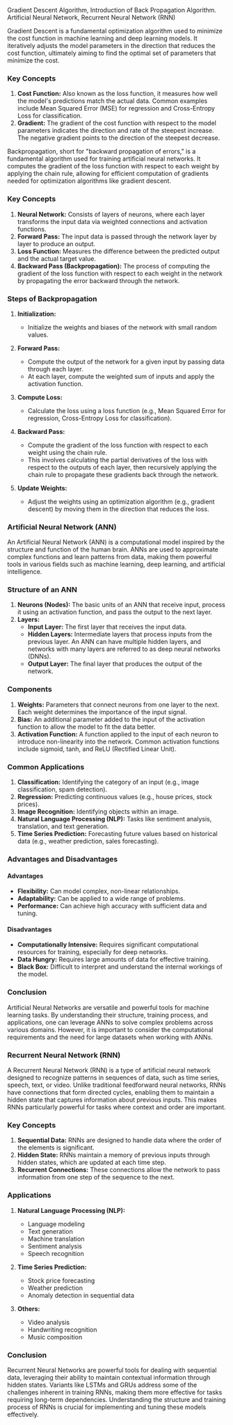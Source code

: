 Gradient Descent Algorithm, Introduction of Back Propagation Algorithm.
Artificial Neural Network, Recurrent Neural Network (RNN)



Gradient Descent is a fundamental optimization algorithm used to minimize the cost function in machine learning and deep learning models. It iteratively adjusts the model parameters in the direction that reduces the cost function, ultimately aiming to find the optimal set of parameters that minimize the cost.

### Key Concepts

1. **Cost Function:** Also known as the loss function, it measures how well the model's predictions match the actual data. Common examples include Mean Squared Error (MSE) for regression and Cross-Entropy Loss for classification.
2. **Gradient:** The gradient of the cost function with respect to the model parameters indicates the direction and rate of the steepest increase. The negative gradient points to the direction of the steepest decrease.



Backpropagation, short for "backward propagation of errors," is a fundamental algorithm used for training artificial neural networks. It computes the gradient of the loss function with respect to each weight by applying the chain rule, allowing for efficient computation of gradients needed for optimization algorithms like gradient descent.

### Key Concepts

1. **Neural Network:** Consists of layers of neurons, where each layer transforms the input data via weighted connections and activation functions.
2. **Forward Pass:** The input data is passed through the network layer by layer to produce an output.
3. **Loss Function:** Measures the difference between the predicted output and the actual target value.
4. **Backward Pass (Backpropagation):** The process of computing the gradient of the loss function with respect to each weight in the network by propagating the error backward through the network.

### Steps of Backpropagation

1. **Initialization:**
    
    - Initialize the weights and biases of the network with small random values.
2. **Forward Pass:**
    
    - Compute the output of the network for a given input by passing data through each layer.
    - At each layer, compute the weighted sum of inputs and apply the activation function.
3. **Compute Loss:**
    
    - Calculate the loss using a loss function (e.g., Mean Squared Error for regression, Cross-Entropy Loss for classification).
4. **Backward Pass:**
    
    - Compute the gradient of the loss function with respect to each weight using the chain rule.
    - This involves calculating the partial derivatives of the loss with respect to the outputs of each layer, then recursively applying the chain rule to propagate these gradients back through the network.
5. **Update Weights:**
    
    - Adjust the weights using an optimization algorithm (e.g., gradient descent) by moving them in the direction that reduces the loss.


### Artificial Neural Network (ANN)

An Artificial Neural Network (ANN) is a computational model inspired by the structure and function of the human brain. ANNs are used to approximate complex functions and learn patterns from data, making them powerful tools in various fields such as machine learning, deep learning, and artificial intelligence.

### Structure of an ANN

1. **Neurons (Nodes):** The basic units of an ANN that receive input, process it using an activation function, and pass the output to the next layer.
2. **Layers:**
    - **Input Layer:** The first layer that receives the input data.
    - **Hidden Layers:** Intermediate layers that process inputs from the previous layer. An ANN can have multiple hidden layers, and networks with many layers are referred to as deep neural networks (DNNs).
    - **Output Layer:** The final layer that produces the output of the network.

### Components

1. **Weights:** Parameters that connect neurons from one layer to the next. Each weight determines the importance of the input signal.
2. **Bias:** An additional parameter added to the input of the activation function to allow the model to fit the data better.
3. **Activation Function:** A function applied to the input of each neuron to introduce non-linearity into the network. Common activation functions include sigmoid, tanh, and ReLU (Rectified Linear Unit).

### Common Applications

1. **Classification:** Identifying the category of an input (e.g., image classification, spam detection).
2. **Regression:** Predicting continuous values (e.g., house prices, stock prices).
3. **Image Recognition:** Identifying objects within an image.
4. **Natural Language Processing (NLP):** Tasks like sentiment analysis, translation, and text generation.
5. **Time Series Prediction:** Forecasting future values based on historical data (e.g., weather prediction, sales forecasting).

### Advantages and Disadvantages

#### Advantages

- **Flexibility:** Can model complex, non-linear relationships.
- **Adaptability:** Can be applied to a wide range of problems.
- **Performance:** Can achieve high accuracy with sufficient data and tuning.

#### Disadvantages

- **Computationally Intensive:** Requires significant computational resources for training, especially for deep networks.
- **Data Hungry:** Requires large amounts of data for effective training.
- **Black Box:** Difficult to interpret and understand the internal workings of the model.

### Conclusion

Artificial Neural Networks are versatile and powerful tools for machine learning tasks. By understanding their structure, training process, and applications, one can leverage ANNs to solve complex problems across various domains. However, it is important to consider the computational requirements and the need for large datasets when working with ANNs.




### Recurrent Neural Network (RNN)

A Recurrent Neural Network (RNN) is a type of artificial neural network designed to recognize patterns in sequences of data, such as time series, speech, text, or video. Unlike traditional feedforward neural networks, RNNs have connections that form directed cycles, enabling them to maintain a hidden state that captures information about previous inputs. This makes RNNs particularly powerful for tasks where context and order are important.

### Key Concepts

1. **Sequential Data:** RNNs are designed to handle data where the order of the elements is significant.
2. **Hidden State:** RNNs maintain a memory of previous inputs through hidden states, which are updated at each time step.
3. **Recurrent Connections:** These connections allow the network to pass information from one step of the sequence to the next.
### Applications

1. **Natural Language Processing (NLP):**
    
    - Language modeling
    - Text generation
    - Machine translation
    - Sentiment analysis
    - Speech recognition
2. **Time Series Prediction:**
    
    - Stock price forecasting
    - Weather prediction
    - Anomaly detection in sequential data
3. **Others:**
    
    - Video analysis
    - Handwriting recognition
    - Music composition
### Conclusion

Recurrent Neural Networks are powerful tools for dealing with sequential data, leveraging their ability to maintain contextual information through hidden states. Variants like LSTMs and GRUs address some of the challenges inherent in training RNNs, making them more effective for tasks requiring long-term dependencies. Understanding the structure and training process of RNNs is crucial for implementing and tuning these models effectively.